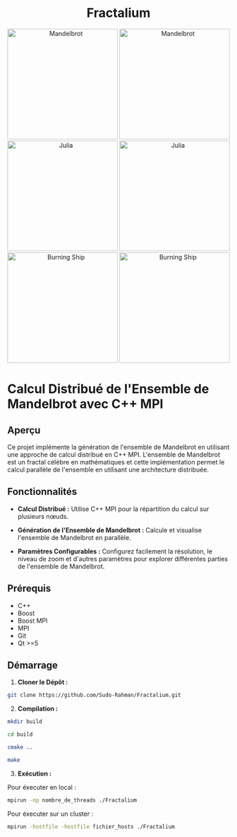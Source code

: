<h1 align="center">Fractalium</h1>

<p align="center">
  <img width="250px" height="250px" src="https://github.com/Sudo-Rahman/Fractalium/blob/main/documentation/image/mandelbrot1.png" alt="Mandelbrot" />
  <img width="250px" height="250px" src="https://github.com/Sudo-Rahman/Fractalium/blob/main/documentation/image/mandelbrot2.png" alt="Mandelbrot" />
  <img width="250px" height="250px" src="https://github.com/Sudo-Rahman/Fractalium/blob/main/documentation/image/julia1.png" alt="Julia" />
  <img width="250px" height="250px" src="https://github.com/Sudo-Rahman/Fractalium/blob/main/documentation/image/julia2.png" alt="Julia" />
  <img width="250px" height="250px" src="https://github.com/Sudo-Rahman/Fractalium/blob/main/documentation/image/bs1.png" alt="Burning Ship" />
  <img width="250px" height="250px" src="https://github.com/Sudo-Rahman/Fractalium/blob/main/documentation/image/bs2.png" alt="Burning Ship" />
</p>


# Calcul Distribué de l'Ensemble de Mandelbrot avec C++ MPI

## Aperçu

Ce projet implémente la génération de l'ensemble de Mandelbrot en utilisant
une approche de calcul distribué en C++ MPI. L'ensemble de Mandelbrot est un
fractal célèbre en mathématiques et cette implémentation permet le calcul parallèle de l'ensemble en utilisant une
architecture distribuée.

## Fonctionnalités

- **Calcul Distribué :** Utilise C++ MPI pour la répartition du calcul sur plusieurs nœuds.

- **Génération de l'Ensemble de Mandelbrot :** Calcule et visualise l'ensemble de Mandelbrot en parallèle.

- **Paramètres Configurables :** Configurez facilement la résolution, le niveau de zoom et d'autres paramètres pour
  explorer différentes parties de l'ensemble de Mandelbrot.

## Prérequis

- C++
- Boost
- Boost MPI
- MPI
- Git
- Qt >=5

## Démarrage

1. **Cloner le Dépôt :**

```bash
git clone https://github.com/Sudo-Rahman/Fractalium.git
```

2. **Compilation :**

```bash
mkdir build
```

```bash
cd build
```

```bash
cmake ..
```

```bash
make
```

3. **Exécution :**

Pour éxecuter en local :

```bash
mpirun -np nombre_de_threads ./Fractalium
```

Pour éxecuter sur un cluster :

```bash
mpirun -hostfile -hostfile fichier_hosts ./Fractalium
```






